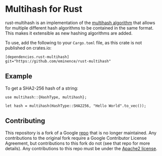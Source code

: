 Multihash for Rust
=====

rust-multihash is an implementation of the [multihash algorithm](https://github.com/multiformats/multihash) that allows for multiple different hash algorithms to be contained in the same format. This makes it extensible as new hashing algorithms are added.

To use, add the following to your `Cargo.toml` file, as this crate is not published on crates.io:

```
[dependencies.rust-multihash]
git="https://github.com/eminence/rust-multihash"
```


Example
----
To get a SHA2-256 hash of a string:
```
use multihash::{HashType, multihash};

let hash = multihash(HashType::SHA2256, "Hello World".to_vec());
```

Contributing
----

This repository is a fork of a Google [repo](https://github.com/google/rust-multihash) that is no longer maintained.
Any contributions to the original fork require a Google Contributor License Agreement, but contributions to this fork do not (see that repo for more details).
Any contributions to this repo must be under the [Apache2 license](https://github.com/eminence/rust-multihash/blob/master/LICENSE.md).

